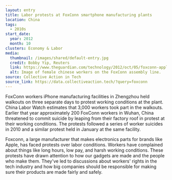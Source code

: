 ```yaml
---
layout: entry
title: Labor protests at FoxConn smartphone manufacturing plants
location: China
tags:
  - 2010s
start_date:
  year: 2012
  month: 10
clusters: Economy & Labor
media:
  thumbnail: /images/shared/default-entry.jpg
  credit: Bobby Yip, Reuters
  link: https://www.theguardian.com/technology/2012/oct/05/foxconn-apple-iphone-china-strike
  alt: Image of female chinese workers on the FoxConn assembly line.
source: Collective Action in Tech
source_link: https://data.collectiveaction.tech/?query=foxconn
---
```

FoxConn workers iPhone manufacturing facilities in Zhengzhou held walkouts on three separate days to protest working conditions at the plant. China Labor Watch estimates that 3,000 workers took part in the walkouts. Earlier that year approximately 200 FoxConn workers in Wuhan, China threatened to commit suicide by leaping from their factory roof in protest at their working conditions. The protests followed a series of worker suicides in 2010 and a similar protest held in January at the same facility. 

Foxconn, a large manufacturer that makes electronics parts for brands like Apple, has faced protests over labor conditions. Workers have complained about things like long hours, low pay, and harsh working conditions. These protests have drawn attention to how our gadgets are made and the people who make them. They've led to discussions about workers' rights in the tech industry and how big companies should be responsible for making sure their products are made fairly and safely.